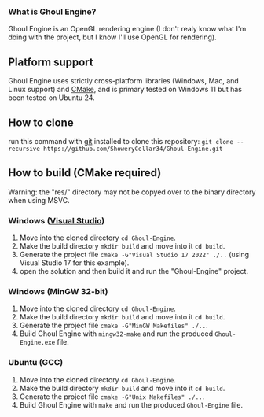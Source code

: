 ### What is Ghoul Engine?
Ghoul Engine is an OpenGL rendering engine \(I don't realy know what I'm doing with the project, but I know I'll use OpenGL for rendering\).

## Platform support
Ghoul Engine uses strictly cross-platform libraries \(Windows, Mac, and Linux support\) and [CMake](https://cmake.org/), and is primary tested on Windows 11 but has been tested on Ubuntu 24.

## How to clone
run this command with [git](https://git-scm.com/) installed to clone this repository: `git clone --recursive https://github.com/ShoweryCellar34/Ghoul-Engine.git`

## How to build \(CMake required\)
Warning: the "res/" directory may not be copyed over to the binary directory when using MSVC.
### Windows \([Visual Studio](https://visualstudio.microsoft.com/)\)
1. Move into the cloned directory `cd Ghoul-Engine`.
2. Make the build directory `mkdir build` and move into it `cd build`.
3. Generate the project file `cmake -G"Visual Studio 17 2022" ./..` \(using Visual Studio 17 for this example\).
4. open the solution and then build it and run the "Ghoul-Engine" project.

### Windows \(MinGW 32-bit\)
1. Move into the cloned directory `cd Ghoul-Engine`.
2. Make the build directory `mkdir build` and move into it `cd build`.
3. Generate the project file `cmake -G"MinGW Makefiles" ./..`.
4. Build Ghoul Engine with `mingw32-make` and run the produced `Ghoul-Engine.exe` file.

### Ubuntu \(GCC\)
1. Move into the cloned directory `cd Ghoul-Engine`.
2. Make the build directory `mkdir build` and move into it `cd build`.
3. Generate the project file `cmake -G"Unix Makefiles" ./..`.
4. Build Ghoul Engine with `make` and run the produced `Ghoul-Engine` file.
